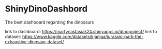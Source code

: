 # ShinyDinoDashbord
The best dashboard regarding the dinosaurs

link to dashboard: https://martynastasiak24.shinyapps.io/dinoproject/
link to dataset: https://www.kaggle.com/datasets/kjanjua/jurassic-park-the-exhaustive-dinosaur-dataset/
